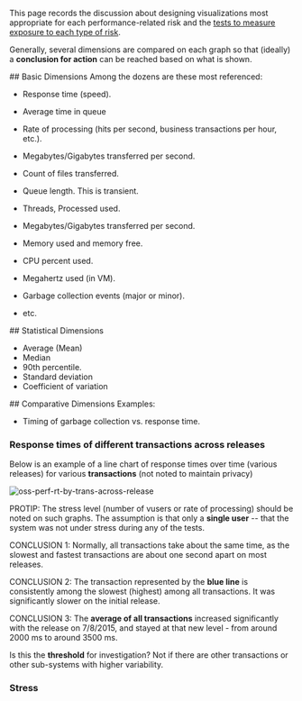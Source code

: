 This page records the discussion about designing visualizations most appropriate for each performance-related risk
and the <a href="perf-test-types.md"> tests to measure exposure to each type of risk</a>.

Generally, several dimensions are compared on each graph so that 
(ideally) a **conclusion for action** can be reached based on what is shown.

<a id="BasicDimensions">
## Basic Dimensions</a>
Among the dozens are these most referenced:

* Response time (speed).
* Average time in queue

* Rate of processing (hits per second, business transactions per hour, etc.).
* Megabytes/Gigabytes transferred per second.
* Count of files transferred.

* Queue length. This is transient.
* Threads, Processed used.

* Megabytes/Gigabytes transferred per second.
* Memory used and memory free.
* CPU percent used.
* Megahertz used (in VM).

* Garbage collection events (major or minor).

* etc.

<a id="StatisticalDimensions">
## Statistical Dimensions</a>

  * Average (Mean)
  * Median
  * 90th percentile.
  * Standard deviation
  * Coefficient of variation

<a id="ComparativeDimensions">
## Comparative Dimensions</a>
Examples:

 * Timing of garbage collection vs. response time.

### Response times of different transactions across releases
Below is an example of a line chart of response times over time (various releases) 
for various **transactions** (not noted to maintain privacy)

![oss-perf-rt-by-trans-across-release](https://cloud.githubusercontent.com/assets/300046/10653990/b87f9e24-7819-11e5-8d5a-8451c15dea38.png)

PROTIP: The stress level (number of vusers or rate of processing) should be noted on such graphs.
The assumption is that only a **single user** -- that the system was not under stress during any of the tests.

CONCLUSION 1: Normally, all transactions take about the same time, as the slowest and fastest transactions
are about one second apart on most releases.

CONCLUSION 2: The transaction represented by the **blue line** is consistently among the slowest (highest) among all transactions. It was significantly slower on the initial release.

CONCLUSION 3: The **average of all transactions** increased significantly with the release on 7/8/2015,
and stayed at that new level - from around 2000 ms to around 3500 ms.

Is this the **threshold** for investigation?
Not if there are other transactions or other sub-systems with higher variability.

### Stress
